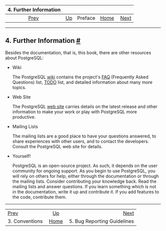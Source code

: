 <!--?xml version="1.0" encoding="UTF-8" standalone="no"?-->

|          4. Further Information         |                              |         |                                                       |                                                           |
| :-------------------------------------: | :--------------------------- | :-----: | ----------------------------------------------------: | --------------------------------------------------------: |
| [Prev](notation.html "3. Conventions")  | [Up](preface.html "Preface") | Preface | [Home](index.html "PostgreSQL 17devel Documentation") |  [Next](bug-reporting.html "5. Bug Reporting Guidelines") |

***

## 4. Further Information [#](#RESOURCES)

Besides the documentation, that is, this book, there are other resources about PostgreSQL:

*   Wiki

    The PostgreSQL [wiki](https://wiki.postgresql.org) contains the project's [FAQ](https://wiki.postgresql.org/wiki/Frequently_Asked_Questions) (Frequently Asked Questions) list, [TODO](https://wiki.postgresql.org/wiki/Todo) list, and detailed information about many more topics.

*   Web Site

    The PostgreSQL [web site](https://www.postgresql.org) carries details on the latest release and other information to make your work or play with PostgreSQL more productive.

*   Mailing Lists

    The mailing lists are a good place to have your questions answered, to share experiences with other users, and to contact the developers. Consult the PostgreSQL web site for details.

*   Yourself!

    PostgreSQL is an open-source project. As such, it depends on the user community for ongoing support. As you begin to use PostgreSQL, you will rely on others for help, either through the documentation or through the mailing lists. Consider contributing your knowledge back. Read the mailing lists and answer questions. If you learn something which is not in the documentation, write it up and contribute it. If you add features to the code, contribute them.

***

|                                         |                                                       |                                                           |
| :-------------------------------------- | :---------------------------------------------------: | --------------------------------------------------------: |
| [Prev](notation.html "3. Conventions")  |              [Up](preface.html "Preface")             |  [Next](bug-reporting.html "5. Bug Reporting Guidelines") |
| 3. Conventions                          | [Home](index.html "PostgreSQL 17devel Documentation") |                               5. Bug Reporting Guidelines |
